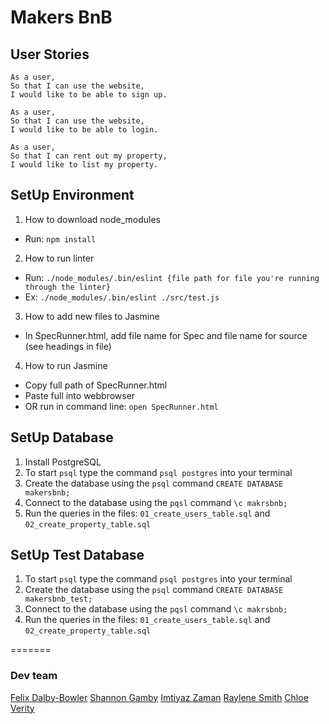 # Makers BnB

## User Stories
```
As a user,
So that I can use the website,
I would like to be able to sign up.

As a user,
So that I can use the website,
I would like to be able to login.

As a user,
So that I can rent out my property,
I would like to list my property.
```

## SetUp Environment
1. How to download node_modules
- Run: `npm install`

2. How to run linter
- Run: `./node_modules/.bin/eslint {file path for file you're running through the linter}`
- Ex: `./node_modules/.bin/eslint ./src/test.js`

3. How to add new files to Jasmine
- In SpecRunner.html, add file name for Spec and file name for source (see headings in file)

4. How to run Jasmine
- Copy full path of SpecRunner.html
- Paste full into webbrowser
- OR run in command line: `open SpecRunner.html`

## SetUp Database
1. Install PostgreSQL
2. To start `psql` type the command `psql postgres` into your terminal
3. Create the database using the `psql` command `CREATE DATABASE makersbnb;`
4. Connect to the database using the `pqsl` command `\c makrsbnb;`
5. Run the queries in the files: `01_create_users_table.sql` and `02_create_property_table.sql`

## SetUp Test Database
1. To start `psql` type the command `psql postgres` into your terminal
2. Create the database using the `psql` command `CREATE DATABASE makersbnb_test;`
3. Connect to the database using the `pqsl` command `\c makrsbnb;`
4. Run the queries in the files: `01_create_users_table.sql` and `02_create_property_table.sql`

=======
### Dev team

[Felix Dalby-Bowler](https://github.com/felixjtdb)
[Shannon Gamby](https://github.com/shannongamby)
[Imtiyaz Zaman](https://github.com/imtiyazzaman1)
[Raylene Smith](https://github.com/rsmith88)
[Chloe Verity](https://github.com/chloeverity)
